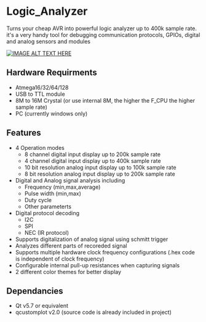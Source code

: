 # Logic_Analyzer
Turns your cheap AVR into powerful logic analyzer up to 400k sample rate. it's a very handy tool for debugging communication protocols, GPIOs, digital and analog sensors and modules

[![IMAGE ALT TEXT HERE](https://img.youtube.com/vi/H4AfqcDREzQ/0.jpg)](https://www.youtube.com/watch?v=H4AfqcDREzQ)

## Hardware Requirments
* Atmega16/32/64/128
* USB to TTL module
* 8M to 16M Crystal (or use internal 8M, the higher the F_CPU the higher sample rate)
* PC (currently windows only)

## Features
* 4 Operation modes
	- 8 channel digital input display up to 200k sample rate
	- 4 channel digital input display up to 400k sample rate
	- 10 bit resolution analog input display up to 100k sample rate
	- 8 bit resolution analog input display up to 200k sample rate
* Digital and Analog signal analysis including
	- Frequency (min,max,average)
	- Pulse width (min,max)
	- Duty cycle
	- Other parameterts
* Digital protocol decoding
	- I2C
	- SPI
	- NEC (IR protocol)
* Supports digitalization of analog signal using schmitt trigger
* Analyzes different parts of recoreded signal
* Supports multiple hardware clock frequency configurations (.hex code is independent of clock frequency)
* Configurable internal pull-up resistances when capturing signals 
* 2 different color themes for better display

## Dependancies
* Qt v5.7 or equivalent 
* qcustomplot v2.0 (source code is already included in project)

